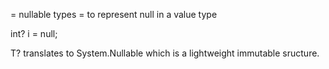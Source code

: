 = nullable types =
to represent null in a value type

int? i = null;

T? translates to System.Nullable<T> which is a lightweight immutable sructure.
